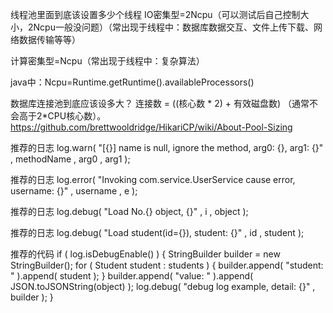 线程池里面到底该设置多少个线程
IO密集型=2Ncpu（可以测试后自己控制大小，2Ncpu一般没问题）（常出现于线程中：数据库数据交互、文件上传下载、网络数据传输等等）

计算密集型=Ncpu（常出现于线程中：复杂算法）

java中：Ncpu=Runtime.getRuntime().availableProcessors()


数据库连接池到底应该设多大？
连接数 = ((核心数 * 2) + 有效磁盘数)  （通常不会高于2*CPU核心数）。
https://github.com/brettwooldridge/HikariCP/wiki/About-Pool-Sizing

推荐的日志
log.warn( "[{}] name is null, ignore the method, arg0: {}, arg1: {}" , methodName , arg0 , arg1 );

推荐的日志
log.error( "Invoking com.service.UserService cause error, username: {}" , username , e );

推荐的日志
log.debug( "Load No.{} object, {}" , i , object );

推荐的日志
log.debug( "Load student(id={}), student: {}" , id , student );

推荐的代码
if ( log.isDebugEnable() ) {
    StringBuilder builder = new StringBuilder();
    for ( Student student : students ) {
        builder.append( "student: " ).append( student );
    }
    builder.append( "value: " ).append( JSON.toJSONString(object) );
    log.debug( "debug log example, detail: {}" , builder );
}

